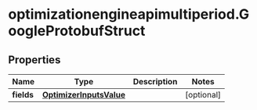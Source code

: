 # optimizationengineapimultiperiod.GoogleProtobufStruct

## Properties

Name | Type | Description | Notes
------------ | ------------- | ------------- | -------------
**fields** | [**OptimizerInputsValue**](OptimizerInputsValue.md) |  | [optional] 


